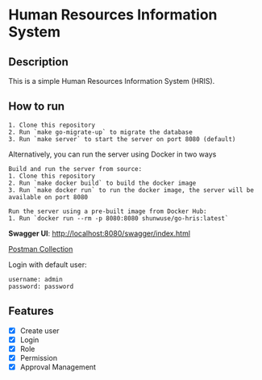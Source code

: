 # Human Resources Information System

## Description
This is a simple Human Resources Information System (HRIS).

## How to run
```plaintext
1. Clone this repository
2. Run `make go-migrate-up` to migrate the database
3. Run `make server` to start the server on port 8080 (default)
```

Alternatively, you can run the server using Docker in two ways
```plaintext
Build and run the server from source:
1. Clone this repository
2. Run `make docker build` to build the docker image
3. Run `make docker run` to run the docker image, the server will be available on port 8080

Run the server using a pre-built image from Docker Hub:
1. Run `docker run --rm -p 8080:8080 shunwuse/go-hris:latest`
```
**Swagger UI**: [http://localhost:8080/swagger/index.html](http://localhost:8080/swagger/index.html)

[Postman Collection](https://documenter.getpostman.com/view/23207346/2sA3duEsLN)


Login with default user:
```plaintext
username: admin
password: password
```

## Features
- [x] Create user
- [x] Login
- [x] Role
- [x] Permission
- [x] Approval Management
